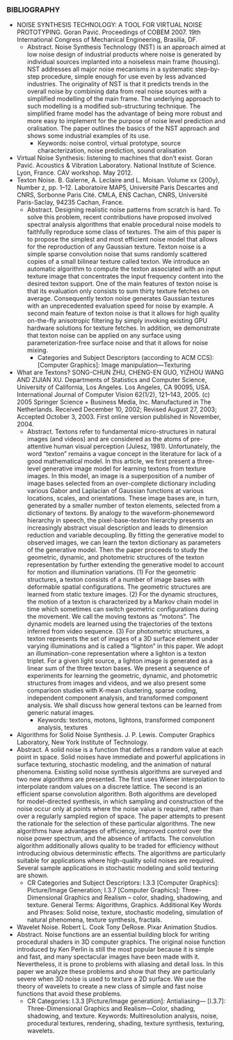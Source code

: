 ### BIBLIOGRAPHY
* NOISE SYNTHESIS TECHNOLOGY: A TOOL FOR VIRTUAL NOISE PROTOTYPING. Goran Pavić. Proceedings of COBEM 2007. 19th International Congress of Mechanical Engineering, Brasilia, DF.
  * Abstract. Noise Synthesis Technology (NST) is an approach aimed at low noise design of industrial products where noise is generated by individual sources implanted into a noiseless main frame (housing). NST addresses all major noise mecanisms in a systematic step-by-step procedure, simple enough for use even by less advanced industries. The originality of NST is that it predicts trends in the overall noise by combining data from real noise sources with a simplified modelling of the main frame. The underlying approach to such modelling is a modified sub-structuring technique. The simplified frame model has the advantage of being more robust and more easy to implement for the purpose of noise level prediction and oralisation. The paper outlines the basics of the NST approach and shows some industrial examples of its use.
    * Keywords: noise control, virtual prototype, source characterization, noise prediction, sound oralisation
* Virtual Noise Synthesis: listening to machines that don’t exist. Goran Pavić. Acoustics & Vibration Laboratory. National Institute of Science. Lyon, France. CAV workshop. May 2012.
* Texton Noise. B. Galerne, A. Leclaire and L. Moisan. Volume xx (200y), Number z, pp. 1–12. Laboratoire MAP5, Université Paris Descartes and CNRS, Sorbonne Paris Cité. CMLA, ENS Cachan, CNRS, Université Paris-Saclay, 94235 Cachan, France.
  * Abstract. Designing realistic noise patterns from scratch is hard. To solve this problem, recent contributions have proposed involved spectral analysis algorithms that enable procedural noise models to faithfully reproduce some class of textures. The aim of this paper is to propose the simplest and most efficient noise model that allows for the reproduction of any Gaussian texture. Texton noise is a simple sparse convolution noise that sums randomly scattered copies of a small bilinear texture called texton. We introduce an automatic algorithm to compute the texton associated with an input texture image that concentrates the input frequency content into the desired texton support. One of the main features of texton noise is that its evaluation only consists to sum thirty texture fetches on average. Consequently texton noise generates Gaussian textures with an unprecedented evaluation speed for noise by example. A second main feature of texton noise is that it allows for high quality on-the-fly anisotropic filtering by simply invoking existing GPU hardware solutions for texture fetches. In addition, we demonstrate that texton noise can be applied on any surface using parameterization-free surface noise and that it allows for noise mixing.
    * Categories and Subject Descriptors (according to ACM CCS): [Computer Graphics]: Image manipulation—Texturing
* What are Textons? SONG-CHUN ZHU, CHENG-EN GUO, YIZHOU WANG AND ZIJIAN XU. Departments of Statistics and Computer Science, University of California, Los Angeles. Los Angeles, CA 90095, USA. International Journal of Computer Vision 62(1/2), 121–143, 2005. (c) 2005 Springer Science + Business Media, Inc. Manufactured in The Netherlands. Received December 10, 2002; Revised August 27, 2003; Accepted October 3, 2003. First online version published in November, 2004.
  * Abstract. Textons refer to fundamental micro-structures in natural images (and videos) and are considered as the atoms of pre-attentive human visual perception (Julesz, 1981). Unfortunately, the word “texton” remains a vague concept in the literature for lack of a good mathematical model. In this article, we first present a three-level generative image model for learning textons from texture images. In this model, an image is a superposition of a number of image bases selected from an over-complete dictionary including various Gabor and Laplacian of Gaussian functions at various locations, scales, and orientations. These image bases are, in turn, generated by a smaller number of texton elements, selected from a dictionary of textons. By analogy to the waveform-phonemeword hierarchy in speech, the pixel-base-texton hierarchy presents an increasingly abstract visual description and leads to dimension reduction and variable decoupling. By fitting the generative model to observed images, we can learn the texton dictionary as parameters of the generative model. Then the paper proceeds to study the geometric, dynamic, and photometric structures of the texton representation by further extending the generative model to account for motion and illumination variations. (1) For the geometric structures, a texton consists of a number of image bases with deformable spatial configurations. The geometric structures are learned from static texture images. (2) For the dynamic structures, the motion of a texton is characterized by a Markov chain model in time which sometimes can switch geometric configurations during the movement. We call the moving textons as “motons”. The dynamic models are learned using the trajectories of the textons inferred from video sequence. (3) For photometric structures, a texton represents the set of images of a 3D surface element under varying illuminations and is called a “lighton” in this paper. We adopt an illumination-cone representation where a lighton is a texton triplet. For a given light source, a lighton image is generated as a linear sum of the three texton bases. We present a sequence of experiments for learning the geometric, dynamic, and photometric structures from images and videos, and we also present some comparison studies with K-mean clustering, sparse coding, independent component analysis, and transformed component analysis. We shall discuss how general textons can be learned from generic natural images.
    * Keywords: textons, motons, lightons, transformed component analysis, textures
* Algorithms for Solid Noise Synthesis. J. P. Lewis. Computer Graphics Laboratory, New York Institute of Technology.
 * Abstract. A solid noise is a function that defines a random value at each point in space. Solid noises have immediate and powerful applications in surface texturing, stochastic modeling, and the animation of natural phenomena. Existing solid noise synthesis algorithms are surveyed and two new algorithms are presented. The first uses Wiener interpolation to interpolate random values on a discrete lattice. The second is an efficient sparse convolution algorithm. Both algorithms are developed for model-directed synthesis, in which sampling and construction of the noise occur only at points where the noise value is required, rather than over a regularly sampled region of space. The paper attempts to present the rationale for the selection of these particular algorithms. The new algorithms have advantages of efficiency, improved control over the noise power spectrum, and the absence of artifacts. The convolution algorithm additionally allows quality to be traded for efficiency without introducing obvious deterministic effects. The algorithms are particularly suitable for applications where high-quality solid noises are required. Several sample applications in stochastic modeling and solid texturing are shown.
   * CR Categories and Subject Descriptors: I.3.3 [Computer Graphics]: Picture/Image Generation; I.3.7 [Computer Graphics]: Three-Dimensional Graphics and Realism – color, shading, shadowing, and texture. General Terms: Algorithms, Graphics. Additional Key Words and Phrases: Solid noise, texture, stochastic modeling, simulation of natural phenomena, texture synthesis, fractals.
* Wavelet Noise. Robert L. Cook Tony DeRose. Pixar Animation Studios.
 * Abstract. Noise functions are an essential building block for writing procedural shaders in 3D computer graphics. The original noise function introduced by Ken Perlin is still the most popular because it is simple and fast, and many spectacular images have been made with it. Nevertheless, it is prone to problems with aliasing and detail loss. In this paper we analyze these problems and show that they are particularly severe when 3D noise is used to texture a 2D surface. We use the theory of wavelets to create a new class of simple and fast noise functions that avoid these problems.
   * CR Categories: I.3.3 [Picture/Image generation]: Antialiasing— [I.3.7]: Three-Dimensional Graphics and Realism—Color, shading, shadowing, and texture. Keywords: Multiresolution analysis, noise, procedural textures, rendering, shading, texture synthesis, texturing, wavelets.

